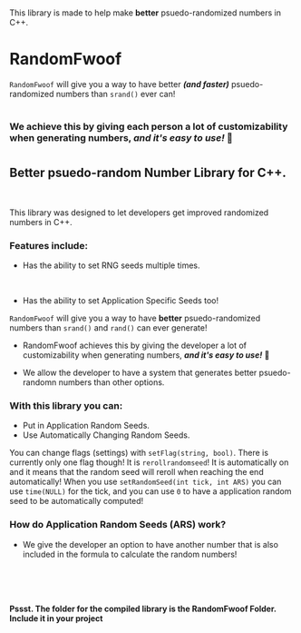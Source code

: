<br>

This library is made to help make **better** psuedo-randomized numbers in C++.
# **RandomFwoof**

`RandomFwoof` will give you a way to have better ***(and faster)*** psuedo-randomized numbers than `srand()` ever can! 
#
### We achieve this by giving each person a lot of customizability when generating numbers, ***and it's easy to use!*** 🎉
#
## **Better psuedo-random Number Library for C++.**
<br>

This library was designed to let developers get improved randomized numbers in C++. 

### Features include:
- Has the ability to set RNG seeds multiple times.
<br>

- Has the ability to set Application Specific Seeds too!

`RandomFwoof` will give you a way to have **better** psuedo-randomized numbers than `srand()` and `rand()` can ever generate! 


- RandomFwoof achieves this by giving the developer a lot of customizability when generating numbers, ***and it's easy to use!*** 🎉

- We allow the developer to have a system that generates better psuedo-randomn numbers than other options.

### With this library you can:
- Put in Application Random Seeds.
- Use Automatically Changing Random Seeds.

You can change flags (settings) with `setFlag(string, bool)`. There is currently only one flag though! It is `rerollrandomseed`! It is automatically on and it means that the random seed will reroll when reaching the end automatically!
When you use `setRandomSeed(int tick, int ARS)` you can use `time(NULL)` for the tick, and you can use `0` to have a application random seed to be automatically computed!

### How do Application Random Seeds (ARS) work?
- We give the developer an option to have another number that is also included in the formula to calculate the random numbers!

<br>
<br>
<br>

**Pssst. The folder for the compiled library is the RandomFwoof Folder. Include it in your project** 
